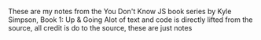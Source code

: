 These are my notes from the You Don't Know JS book series by Kyle Simpson, Book 1: Up & Going
Alot of text and code is directly lifted from the source, all credit is do to the source, these are just notes